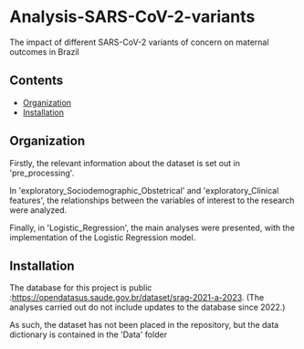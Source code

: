 # Analysis-SARS-CoV-2-variants
 The impact of different SARS-CoV-2 variants of concern on maternal outcomes in Brazil

 ## Contents
- [Organization](#Organization)
- [Installation](#installation)

## Organization

Firstly, the relevant information about the dataset is set out in 'pre_processing'. 

In 'exploratory_Sociodemographic_Obstetrical' and 'exploratory_Clinical features', the relationships between the variables of interest to the research were analyzed.

Finally, in 'Logistic_Regression', the main analyses were presented, with the implementation of the Logistic Regression model. 


## Installation

The database for this project is public :https://opendatasus.saude.gov.br/dataset/srag-2021-a-2023.
(The analyses carried out do not include updates to the database since 2022.)

As such, the dataset has not been placed in the repository, but the data dictionary is contained in the 'Data' folder